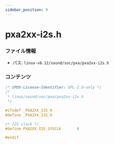 ```yaml
---
sidebar_position: 9
---
```

# pxa2xx-i2s.h

### ファイル情報

- パス: `linux-v6.12/sound/soc/pxa/pxa2xx-i2s.h`

### コンテンツ

```h
/* SPDX-License-Identifier: GPL-2.0-only */
/*
 * linux/sound/soc/pxa/pxa2xx-i2s.h
 */

#ifndef _PXA2XX_I2S_H
#define _PXA2XX_I2S_H

/* I2S clock */
#define PXA2XX_I2S_SYSCLK		0

#endif

```
